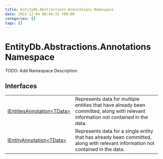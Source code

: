 ```yaml
---
title: EntityDb.Abstractions.Annotations Namespace
date: 2022-12-04 08:44:15 +00:00
categories: []
tags: []
---
```


# EntityDb.Abstractions.Annotations Namespace

TODO: Add Namespace Description

## Interfaces
<table><tr><td><a href='dotnet-entitydb-abstractions-annotations-ientitiesannotation`1'>IEntitiesAnnotation&lt;TData&gt;</a></td><td>
Represents data for multiple entities that have already been committed, along with relevant information not
contained
in the data.
</td></tr><tr><td><a href='dotnet-entitydb-abstractions-annotations-ientityannotation`1'>IEntityAnnotation&lt;TData&gt;</a></td><td>
Represents data for a single entity that has already been committed, along with relevant information not contained
in the data.
</td></tr></table>
